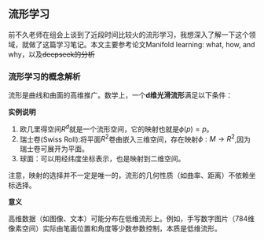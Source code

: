 ## 流形学习

前不久老师在组会上谈到了近段时间比较火的流形学习，我想深入了解一下这个领域，就做了这篇学习笔记。本文主要参考论文Manifold learning: what, how, and why，以及~~deepseek的分析~~



### 流形学习的概念解析

流形是曲线和曲面的高维推广。数学上，一个**d维光滑流形**满足以下条件：



**实例说明**

1. 欧几里得空间$R^d$就是一个流形空间，它的映射也就是$ϕ(p) = p$。
2. 瑞士卷(Swiss Roll):将平面$R^2$卷曲嵌入三维空间，存在映射$ϕ:M \rightarrow R^2$,因为瑞士卷可展开为平面。
3. 球面：可以用经纬度坐标表示，也是映射到二维空间。

注意，映射的选择并不一定是唯一的，流形的几何性质（如曲率、距离）不依赖坐标选择。

**意义**

高维数据（如图像、文本）可能分布在低维流形上。例如，手写数字图片（784维像素空间）实际由笔画位置和角度等少数参数控制，本质是低维流形。


